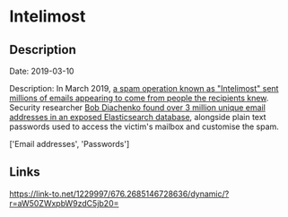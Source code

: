 # Intelimost

## Description

Date: 2019-03-10

Description:
In March 2019, <a href="https://techcrunch.com/2019/04/02/inside-a-spam-operation/" target="_blank" rel="noopener">a spam operation known as &quot;Intelimost&quot; sent millions of emails appearing to come from people the recipients knew</a>. Security researcher <a href="https://securitydiscovery.com/massive-spam-operation-uncovered-in-a-database-leak/" target="_blank" rel="noopener">Bob Diachenko found over 3 million unique email addresses in an exposed Elasticsearch database</a>, alongside plain text passwords used to access the victim's mailbox and customise the spam.


['Email addresses', 'Passwords']

## Links

https://link-to.net/1229997/676.2685146728636/dynamic/?r=aW50ZWxpbW9zdC5jb20=